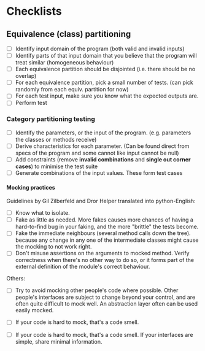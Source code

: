 # Checklists

## Equivalence (class) partitioning ##
  * [ ] Identify input domain of the program (both valid and invalid inputs)
  * [ ] Identify parts of that input domain that you believe that the program will treat similar (homogeneous behaviour)
  * [ ] Each equivalence partition should be disjointed (i.e. there should be no overlap)
  * [ ] For each equivalence partition, pick a small number of tests. (can pick randomly from each equiv. partition for now)
  * [ ] For each test input, make sure you know what the expected outputs are.
  * [ ] Perform test

### Category partitioning testing ###
  * [ ] Identify the parameters, or the input of the program. (e.g. parameters the classes or methods receive)
  * [ ] Derive characteristics for each parameter. (Can be found direct from specs of the program and some cannot like input cannot be null)
  * [ ] Add constraints (remove **invalid combinations** and **single out corner cases**) to minimise the test suite
  * [ ] Generate combinations of the input values. These form test cases

#### Mocking practices ####
Guidelines by ​Gil Zilberfeld and Dror Helper translated into python-English:
  * [ ] Know what to isolate. 
  * [ ] Fake as little as needed. More fakes causes more chances of having a hard-to-find bug in your faking, and the more "brittle" the tests become.
  * [ ] Fake the immediate neighbours (several method calls down the tree). because any change in any one of the intermediate classes might cause the mocking to not work right.
  * [ ] Don't misuse assertions on the arguments to mocked method. Verify correctness when there's no other way to
do so, or it forms part of the external definition of the module's correct behaviour.

Others:
  * [ ] Try to avoid mocking other people's code where possible​. Other people's interfaces are subject to change beyond your control, and are often quite difficult to mock well. An abstraction layer often can be used easily mocked.
  * [ ] If your code is hard to mock, that's a code smell.
  * [ ] If your code is hard to mock, that's a code smell. ​If your interfaces are simple, share minimal information.

